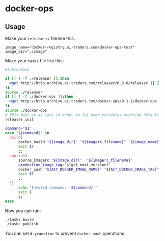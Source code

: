 # docker-ops

## Usage
Make your `releaserrc` file like this:
```
image_name="docker-registry.ai-traders.com/docker-ops-test"
image_dir="./image"
```

Make your `tasks` file like this:
```bash
#!/bin/bash

if [[ ! -f ./releaser ]];then
  wget http://http.archive.ai-traders.com/releaser/0.3.0/releaser || { echo "failed to wget releaser"; exit 1; }
fi
source ./releaser
if [[ ! -f ./docker-ops ]];then
  wget http://http.archive.ai-traders.com/docker-ops/0.1.1/docker-ops || { echo "failed to wget docker-ops"; exit 1; }
fi
source ./docker-ops
# This must go as last in order to let user variables override default values
releaser_init

command="$1"
case "${command}" in
  build)
      docker_build "${image_dir}" "${imagerc_filename}" "${image_name}" "$2"
      exit $?
      ;;
  publish)
      source_imagerc "${image_dir}"  "${imagerc_filename}"
      production_image_tag="$(get_next_version)"
      docker_push "${AIT_DOCKER_IMAGE_NAME}" "${AIT_DOCKER_IMAGE_TAG}" "${production_image_tag}"
      exit $?
      ;;
  *)
      echo "Invalid command: '${command}'"
      exit 1
      ;;
esac
```

Now you can run:
```bash
./tasks build
./tasks publish
```

You can set `dryrun=true` to prevent `docker push` operations.
